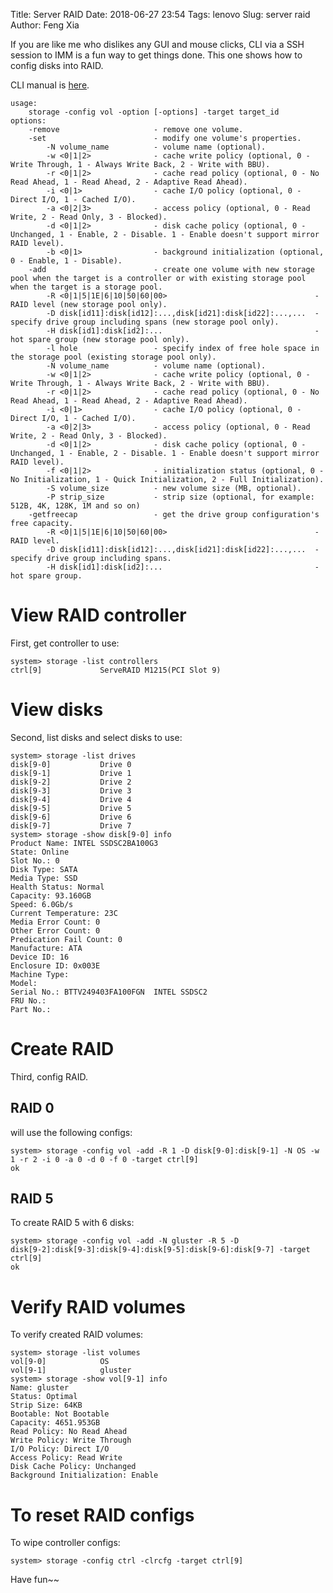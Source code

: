 Title: Server RAID
Date: 2018-06-27 23:54
Tags: lenovo
Slug: server raid
Author: Feng Xia

If you are like me who dislikes any GUI and mouse clicks, CLI via a
SSH session to IMM is a fun way to get things done. This one shows how
to config disks into RAID.

CLI manual is [here][1].

```shell
usage:
    storage -config vol -option [-options] -target target_id
options:
    -remove                     - remove one volume.
    -set                        - modify one volume's properties.
        -N volume_name          - volume name (optional).
        -w <0|1|2>              - cache write policy (optional, 0 - Write Through, 1 - Always Write Back, 2 - Write with BBU).
        -r <0|1|2>              - cache read policy (optional, 0 - No Read Ahead, 1 - Read Ahead, 2 - Adaptive Read Ahead).
        -i <0|1>                - cache I/O policy (optional, 0 - Direct I/O, 1 - Cached I/O).
        -a <0|2|3>              - access policy (optional, 0 - Read Write, 2 - Read Only, 3 - Blocked).
        -d <0|1|2>              - disk cache policy (optional, 0 - Unchanged, 1 - Enable, 2 - Disable. 1 - Enable doesn't support mirror RAID level).
        -b <0|1>                - background initialization (optional, 0 - Enable, 1 - Disable).
    -add                        - create one volume with new storage pool when the target is a controller or with existing storage pool when the target is a storage pool.
        -R <0|1|5|1E|6|10|50|60|00>                                 - RAID level (new storage pool only).
        -D disk[id11]:disk[id12]:...,disk[id21]:disk[id22]:...,...  - specify drive group including spans (new storage pool only).
        -H disk[id1]:disk[id2]:...                                  - hot spare group (new storage pool only).
        -l hole                 - specify index of free hole space in the storage pool (existing storage pool only).
        -N volume_name          - volume name (optional).
        -w <0|1|2>              - cache write policy (optional, 0 - Write Through, 1 - Always Write Back, 2 - Write with BBU).
        -r <0|1|2>              - cache read policy (optional, 0 - No Read Ahead, 1 - Read Ahead, 2 - Adaptive Read Ahead).
        -i <0|1>                - cache I/O policy (optional, 0 - Direct I/O, 1 - Cached I/O).
        -a <0|2|3>              - access policy (optional, 0 - Read Write, 2 - Read Only, 3 - Blocked).
        -d <0|1|2>              - disk cache policy (optional, 0 - Unchanged, 1 - Enable, 2 - Disable. 1 - Enable doesn't support mirror RAID level).
        -f <0|1|2>              - initialization status (optional, 0 - No Initialization, 1 - Quick Initialization, 2 - Full Initialization).
        -S volume_size          - new volume size (MB, optional).
        -P strip_size           - strip size (optional, for example: 512B, 4K, 128K, 1M and so on)
    -getfreecap                 - get the drive group configuration's free capacity.
        -R <0|1|5|1E|6|10|50|60|00>                                 - RAID level.
        -D disk[id11]:disk[id12]:...,disk[id21]:disk[id22]:...,...  - specify drive group including spans.
        -H disk[id1]:disk[id2]:...                                  - hot spare group.
```


# View RAID controller

First, get controller to use:

```shell
system> storage -list controllers
ctrl[9]				ServeRAID M1215(PCI Slot 9)	
```

# View disks

Second, list disks and select disks to use:

```shell
system> storage -list drives
disk[9-0]			Drive 0
disk[9-1]			Drive 1
disk[9-2]			Drive 2
disk[9-3]			Drive 3
disk[9-4]			Drive 4
disk[9-5]			Drive 5
disk[9-6]			Drive 6
disk[9-7]			Drive 7
system> storage -show disk[9-0] info
Product Name: INTEL SSDSC2BA100G3 
State: Online
Slot No.: 0
Disk Type: SATA
Media Type: SSD
Health Status: Normal
Capacity: 93.160GB
Speed: 6.0Gb/s
Current Temperature: 23C
Media Error Count: 0
Other Error Count: 0
Predication Fail Count: 0
Manufacture: ATA
Device ID: 16
Enclosure ID: 0x003E
Machine Type: 
Model: 
Serial No.: BTTV249403FA100FGN  INTEL SSDSC2
FRU No.:         
Part No.: 
```

# Create RAID

Third, config RAID. 

## RAID 0

will use the following configs:

```shell
system> storage -config vol -add -R 1 -D disk[9-0]:disk[9-1] -N OS -w 1 -r 2 -i 0 -a 0 -d 0 -f 0 -target ctrl[9]
ok
```

## RAID 5

To create RAID 5 with 6 disks:

```shell
system> storage -config vol -add -N gluster -R 5 -D
disk[9-2]:disk[9-3]:disk[9-4]:disk[9-5]:disk[9-6]:disk[9-7] -target ctrl[9]
ok
```

# Verify RAID volumes

To verify created RAID volumes:

```shell
system> storage -list volumes
vol[9-0]			OS
vol[9-1]			gluster
system> storage -show vol[9-1] info
Name: gluster
Status: Optimal
Strip Size: 64KB
Bootable: Not Bootable
Capacity: 4651.953GB
Read Policy: No Read Ahead
Write Policy: Write Through
I/O Policy: Direct I/O
Access Policy: Read Write
Disk Cache Policy: Unchanged
Background Initialization: Enable
```

# To reset RAID configs

To wipe controller configs:

```shell
system> storage -config ctrl -clrcfg -target ctrl[9]
```

Have fun~~

[1]: http://systemx.lenovofiles.com/help/index.jsp?topic=%2Fcom.lenovo.sysx.imm2.doc%2Fnn1iv_c_server_mgmt_local_storage.html
